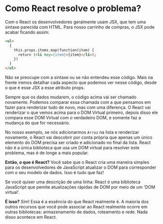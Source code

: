 # Como React resolve o problema?
Com o React os desenvolvedores geralmente usam JSX, que tem uma sintaxe parecida com HTML. Para nosso carrinho de compras, o JSX
pode acabar ficando assim:

```html
<ul>
  {
    this.props.items.map(function(item) {
      return (<li key={item}>{item}</li>);
    })
  }
</ul>
```

Não se preocupe com a sintaxe ou se não entendeu esse código. Mais na frente iremos detalhar cada aspecto que podemos ver nesse código,
desde o que é esse JSX a esse atributo props. 

Sempre que os dados mudarem, o código acima vai ser chamado novamente. Podemos comparar essa chamada com a que pensamos em fazer para renderizar tudo de novo, mas com uma diferença. O React vai renderizar o que vemos acima para o DOM Virtual primeiro, depois disso ele compara esse DOM Virtual com o verdadeiro DOM, e somente faz a mudança do que for necessário. 

No nosso exemplo, se nós adicionarmos `Arroz` na lista e renderizar novamente, o React vai descobrir por conta própria que apenas um único elemento do DOM precisa ser criado e adicionado no final da lista. 
React não é a única biblioteca que usa um DOM virtual para resolver este problema, mas é de longe a mais popular. 

**Então, o que é React?**
Você sabe que o React cria uma maneira simples para os desenvolvedores de JavaScript atualizar o DOM para corresponder com o seu modelo de dados. Isso é tudo que faz!

Se você quiser uma descrição de uma linha: 
React é uma biblioteca JavaScript que pemite atualizações rápidas de DOM por meio de um 'DOM virtual'.

**É isso?** Sim! Essa é a essência do que React realmente é. A maioria dos outros recursos que você pode associar ao React realmente ocorre em outras bibliotecas: armazenamento de dados, roteamento e rede. Nada disso acontece em React.
 